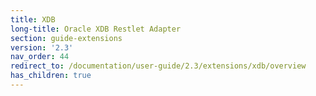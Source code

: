 ```yaml
---
title: XDB
long-title: Oracle XDB Restlet Adapter
section: guide-extensions
version: '2.3'
nav_order: 44
redirect_to: /documentation/user-guide/2.3/extensions/xdb/overview
has_children: true
---
```

